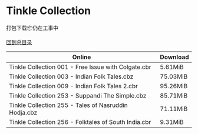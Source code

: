 # Tinkle Collection

打包下载📦仍在工事中

[回到总目录](/Catalogs.md)







Online | Download
--- | ---
Tinkle Collection 001 - Free Issue with Colgate.cbr | 5.61MiB
Tinkle Collection 003 - Indian Folk Tales.cbz | 75.03MiB
Tinkle Collection 009 - Indian Folk Tales 2.cbr | 95.26MiB
Tinkle Collection 253 - Suppandi The Simple.cbz | 85.71MiB
Tinkle Collection 255 - Tales of Nasruddin Hodja.cbz | 71.11MiB
Tinkle Collection 256 - Folktales of South India.cbr | 9.31MiB